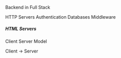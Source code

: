Backend in Full Stack 

HTTP Servers
Authentication 
Databases
Middleware

##### HTML Servers

Client Server Model

Client  -> Server

